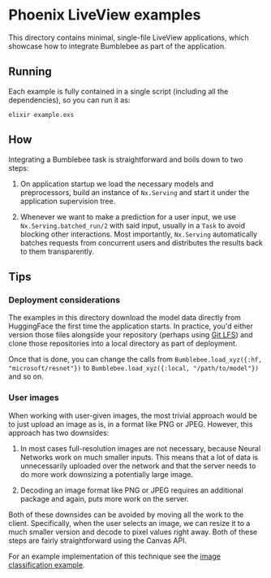 # Phoenix LiveView examples

This directory contains minimal, single-file LiveView applications, which showcase how to integrate Bumblebee as part of the application.

## Running

Each example is fully contained in a single script (including all the dependencies), so you can run it as:

```shell
elixir example.exs
```

## How

Integrating a Bumblebee task is straightforward and boils down to two steps:

  1. On application startup we load the necessary models and preprocessors, build an instance of `Nx.Serving` and start it under the application supervision tree.

  2. Whenever we want to make a prediction for a user input, we use `Nx.Serving.batched_run/2` with said input, usually in a `Task` to avoid blocking other interactions. Most importantly, `Nx.Serving` automatically batches requests from concurrent users and distributes the results back to them transparently.

## Tips

### Deployment considerations

The examples in this directory download the model data directly from HuggingFace
the first time the application starts. In practice, you'd either version those files
alongside your repository (perhaps using [Git LFS](https://git-lfs.github.com/))
and clone those repositories into a local directory as part of deployment.

Once that is done, you can change the calls from
`Bumblebee.load_xyz({:hf, "microsoft/resnet"})` to
`Bumblebee.load_xyz({:local, "/path/to/model"})` and so on.

### User images

When working with user-given images, the most trivial approach would be to just upload an image as is, in a format like PNG or JPEG. However, this approach has two downsides:

  1. In most cases full-resolution images are not necessary, because Neural Networks work on much smaller inputs. This means that a lot of data is unnecessarily uploaded over the network and that the server needs to do more work downsizing a potentially large image.

  2. Decoding an image format like PNG or JPEG requires an additional package and again, puts more work on the server.

Both of these downsides can be avoided by moving all the work to the client. Specifically, when the user selects an image, we can resize it to a much smaller version and decode to pixel values right away. Both of these steps are fairly straightforward using the Canvas API.

For an example implementation of this technique see the [image classification example](image_classification.exs).
